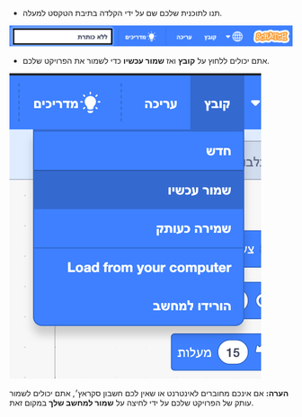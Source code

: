 + תנו לתוכנית שלכם שם על ידי הקלדה בתיבת הטקסט למעלה.

![תיבת טקסט של שם פרויקט הסקראץ'](images/name-annotated.png)

+ אתם יכולים ללחוץ על **קובץ** ואז **שמור עכשיו** כדי לשמור את הפרויקט שלכם.

![צילום מסך](images/save.png)

**הערה:** אם אינכם מחוברים לאינטרנט או שאין לכם חשבון סקראץ׳, אתם יכולים לשמור עותק של הפרויקט שלכם על ידי לחיצה על **שמור למחשב שלך** במקום זאת.